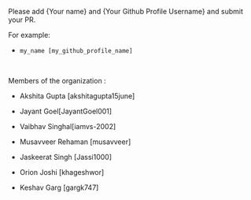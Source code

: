Please add {Your name} and {Your Github Profile Username} and submit your PR. <br>

For example: <br> 

*  ``` my_name [my_github_profile_name] ```

<br>

Members of the organization : <br>

* Akshita Gupta [akshitagupta15june]
* Jayant Goel[JayantGoel001]
* Vaibhav Singhal[iamvs-2002]
* Musavveer Rehaman [musavveer]

* Jaskeerat Singh [Jassi1000]

* Orion Joshi [khageshwor]

* Keshav Garg [gargk747]
